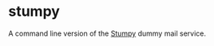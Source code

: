 # stumpy

A command line version of the [Stumpy] dummy mail service.

[Stumpy]: https://github.com/sbeitzel/Stumpy
